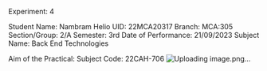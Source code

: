Experiment: 4 
 
Student Name: Nambram Helio  	 	 	            UID: 22MCA20317 
Branch: MCA:305 	                                   	            Section/Group: 2/A 
Semester: 3rd 	 	 	 	 	 	            Date of Performance: 21/09/2023 
Subject Name: Back End Technologies 	 
 
Aim of the Practical: 	            Subject Code: 22CAH-706 
 ![Uploading image.png…]()
